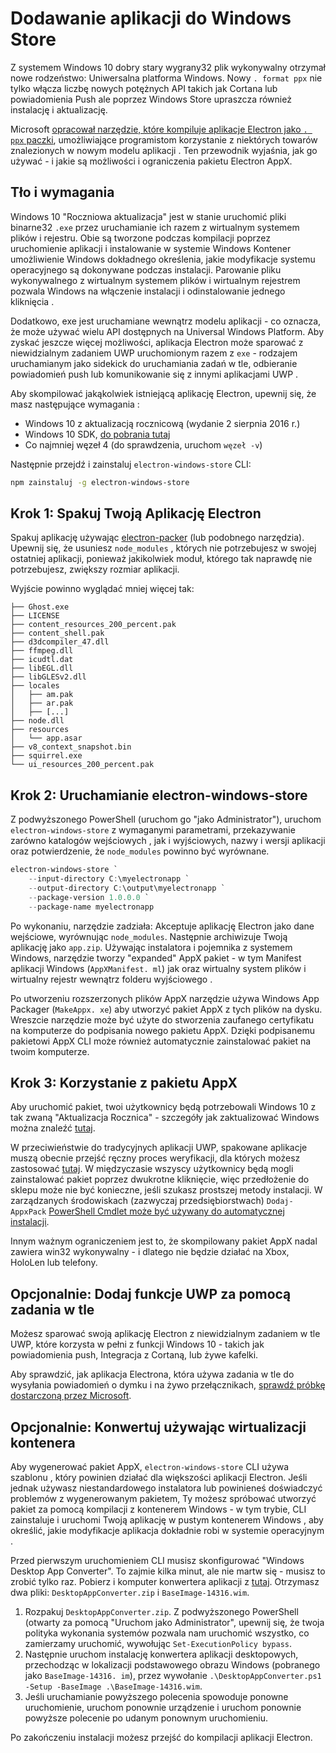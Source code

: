 # Dodawanie aplikacji do Windows Store

Z systemem Windows 10 dobry stary wygrany32 plik wykonywalny otrzymał nowe rodzeństwo: Uniwersalna platforma Windows. Nowy `. format ppx` nie tylko włącza liczbę nowych potężnych API takich jak Cortana lub powiadomienia Push ale poprzez Windows Store upraszcza również instalację i aktualizację.

Microsoft [opracował narzędzie, które kompiluje aplikacje Electron jako `. ppx` paczki](https://github.com/catalystcode/electron-windows-store), umożliwiające programistom korzystanie z niektórych towarów znalezionych w nowym modelu aplikacji . Ten przewodnik wyjaśnia, jak go używać - i jakie są możliwości i ograniczenia pakietu Electron AppX.

## Tło i wymagania

Windows 10 "Roczniowa aktualizacja" jest w stanie uruchomić pliki binarne32 `.exe` przez uruchamianie ich razem z wirtualnym systemem plików i rejestru. Obie są tworzone podczas kompilacji poprzez uruchomienie aplikacji i instalowanie w systemie Windows Kontener umożliwienie Windows dokładnego określenia, jakie modyfikacje systemu operacyjnego są dokonywane podczas instalacji. Parowanie pliku wykonywalnego z wirtualnym systemem plików i wirtualnym rejestrem pozwala Windows na włączenie instalacji i odinstalowanie jednego kliknięcia .

Dodatkowo, exe jest uruchamiane wewnątrz modelu aplikacji - co oznacza, że może używać wielu API dostępnych na Universal Windows Platform. Aby zyskać jeszcze więcej możliwości, aplikacja Electron może sparować z niewidzialnym zadaniem UWP uruchomionym razem z `exe` - rodzajem uruchamianym jako sidekick do uruchamiania zadań w tle, odbieranie powiadomień push lub komunikowanie się z innymi aplikacjami UWP .

Aby skompilować jakąkolwiek istniejącą aplikację Electron, upewnij się, że masz następujące wymagania :

* Windows 10 z aktualizacją rocznicową (wydanie 2 sierpnia 2016 r.)
* Windows 10 SDK, [do pobrania tutaj](https://developer.microsoft.com/en-us/windows/downloads/windows-10-sdk)
* Co najmniej węzeł 4 (do sprawdzenia, uruchom `węzeł -v`)

Następnie przejdź i zainstaluj `electron-windows-store` CLI:

```sh
npm zainstaluj -g electron-windows-store
```

## Krok 1: Spakuj Twoją Aplikację Electron

Spakuj aplikację używając [electron-packer](https://github.com/electron/electron-packager) (lub podobnego narzędzia). Upewnij się, że usuniesz `node_modules` , których nie potrzebujesz w swojej ostatniej aplikacji, ponieważ jakikolwiek moduł, którego tak naprawdę nie potrzebujesz, zwiększy rozmiar aplikacji.

Wyjście powinno wyglądać mniej więcej tak:

```plaintext
├── Ghost.exe
├── LICENSE
├── content_resources_200_percent.pak
├── content_shell.pak
├── d3dcompiler_47.dll
├── ffmpeg.dll
├── icudtl.dat
├── libEGL.dll
├── libGLESv2.dll
├── locales
│   ├── am.pak
│   ├── ar.pak
│   ├── [...]
├── node.dll
├── resources
│   └── app.asar
├── v8_context_snapshot.bin
├── squirrel.exe
└── ui_resources_200_percent.pak
```

## Krok 2: Uruchamianie electron-windows-store

Z podwyższonego PowerShell (uruchom go "jako Administrator"), uruchom `electron-windows-store` z wymaganymi parametrami, przekazywanie zarówno katalogów wejściowych , jak i wyjściowych, nazwy i wersji aplikacji oraz potwierdzenie, że `node_modules` powinno być wyrównane.

```powershell
electron-windows-store `
    --input-directory C:\myelectronapp `
    --output-directory C:\output\myelectronapp `
    --package-version 1.0.0.0 `
    --package-name myelectronapp
```

Po wykonaniu, narzędzie zadziała: Akceptuje aplikację Electron jako dane wejściowe, wyrównując `node_modules`. Następnie archiwizuje Twoją aplikację jako `app.zip`. Używając instalatora i pojemnika z systemem Windows, narzędzie tworzy "expanded" AppX pakiet - w tym Manifest aplikacji Windows (`AppXManifest. ml`) jak oraz wirtualny system plików i wirtualny rejestr wewnątrz folderu wyjściowego .

Po utworzeniu rozszerzonych plików AppX narzędzie używa Windows App Packager (`MakeAppx. xe`) aby utworzyć pakiet AppX z tych plików na dysku. Wreszcie narzędzie może być użyte do stworzenia zaufanego certyfikatu na komputerze do podpisania nowego pakietu AppX. Dzięki podpisanemu pakietowi AppX CLI może również automatycznie zainstalować pakiet na twoim komputerze.

## Krok 3: Korzystanie z pakietu AppX

Aby uruchomić pakiet, twoi użytkownicy będą potrzebowali Windows 10 z tak zwaną "Aktualizacja Rocznica" - szczegóły jak zaktualizować Windows można znaleźć [tutaj](https://blogs.windows.com/windowsexperience/2016/08/02/how-to-get-the-windows-10-anniversary-update).

W przeciwieństwie do tradycyjnych aplikacji UWP, spakowane aplikacje muszą obecnie przejść ręczny proces weryfikacji, dla których możesz zastosować [tutaj](https://developer.microsoft.com/en-us/windows/projects/campaigns/desktop-bridge). W międzyczasie wszyscy użytkownicy będą mogli zainstalować pakiet poprzez dwukrotne kliknięcie, więc przedłożenie do sklepu może nie być konieczne, jeśli szukasz prostszej metody instalacji. W zarządzanych środowiskach (zazwyczaj przedsiębiorstwach) `Dodaj-AppxPack` [PowerShell Cmdlet może być używany do automatycznej instalacji](https://technet.microsoft.com/en-us/library/hh856048.aspx).

Innym ważnym ograniczeniem jest to, że skompilowany pakiet AppX nadal zawiera win32 wykonywalny - i dlatego nie będzie działać na Xbox, HoloLen lub telefony.

## Opcjonalnie: Dodaj funkcje UWP za pomocą zadania w tle
Możesz sparować swoją aplikację Electron z niewidzialnym zadaniem w tle UWP, które korzysta w pełni z funkcji Windows 10 - takich jak powiadomienia push, Integracja z Cortaną, lub żywe kafelki.

Aby sprawdzić, jak aplikacja Electrona, która używa zadania w tle do wysyłania powiadomień o dymku i na żywo przełącznikach, [sprawdź próbkę dostarczoną przez Microsoft](https://github.com/felixrieseberg/electron-uwp-background).

## Opcjonalnie: Konwertuj używając wirtualizacji kontenera

Aby wygenerować pakiet AppX, `electron-windows-store` CLI używa szablonu , który powinien działać dla większości aplikacji Electron. Jeśli jednak używasz niestandardowego instalatora lub powinieneś doświadczyć problemów z wygenerowanym pakietem, Ty możesz spróbować utworzyć pakiet za pomocą kompilacji z kontenerem Windows - w tym trybie, CLI zainstaluje i uruchomi Twoją aplikację w pustym kontenerem Windows , aby określić, jakie modyfikacje aplikacja dokładnie robi w systemie operacyjnym .

Przed pierwszym uruchomieniem CLI musisz skonfigurować "Windows Desktop App Converter". To zajmie kilka minut, ale nie martw się - musisz to zrobić tylko raz. Pobierz i komputer konwertera aplikacji z [tutaj](https://docs.microsoft.com/en-us/windows/uwp/porting/desktop-to-uwp-run-desktop-app-converter). Otrzymasz dwa pliki: `DesktopAppConverter.zip` i `BaseImage-14316.wim`.

1. Rozpakuj `DesktopAppConverter.zip`. Z podwyższonego PowerShell (otwarty za pomocą "Uruchom jako Administrator", upewnij się, że twoja polityka wykonania systemów pozwala nam uruchomić wszystko, co zamierzamy uruchomić, wywołując `Set-ExecutionPolicy bypass`.
2. Następnie uruchom instalację konwertera aplikacji desktopowych, przechodząc w lokalizacji podstawowego obrazu Windows (pobranego jako `BaseImage-14316. im`), przez wywołanie `.\DesktopAppConverter.ps1 -Setup -BaseImage .\BaseImage-14316.wim`.
3. Jeśli uruchamianie powyższego polecenia spowoduje ponowne uruchomienie, uruchom ponownie urządzenie i uruchom ponownie powyższe polecenie po udanym ponownym uruchomieniu.

Po zakończeniu instalacji możesz przejść do kompilacji aplikacji Electron.
